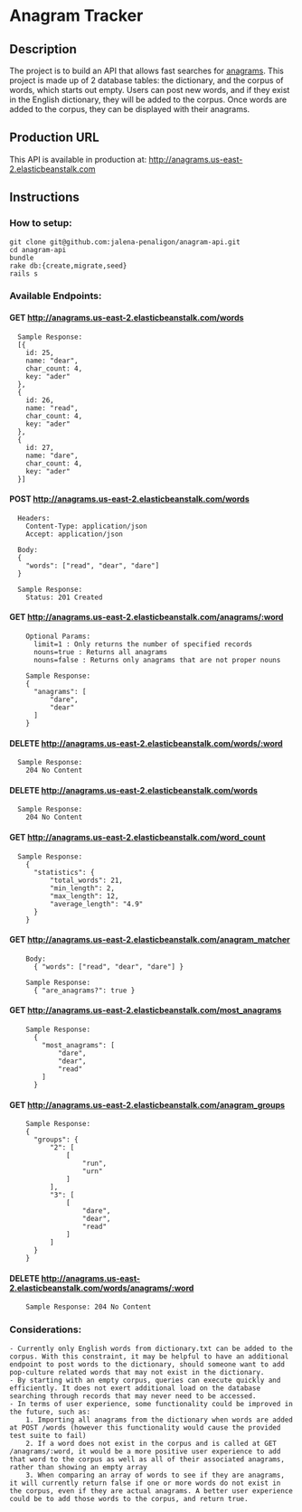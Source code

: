 # Anagram Tracker

## Description
The project is to build an API that allows fast searches for [anagrams](https://en.wikipedia.org/wiki/Anagram). This project is made up of 2 database tables: the dictionary, and the corpus of words, which starts out empty. Users can post new words, and if they exist in the English dictionary, they will be added to the corpus. Once words are added to the corpus, they can be displayed with their anagrams.

## Production URL

This API is available in production at: http://anagrams.us-east-2.elasticbeanstalk.com

## Instructions

### How to setup:
    git clone git@github.com:jalena-penaligon/anagram-api.git
    cd anagram-api
    bundle
    rake db:{create,migrate,seed}
    rails s

### Available Endpoints:
  #### GET http://anagrams.us-east-2.elasticbeanstalk.com/words
      Sample Response:
      [{
        id: 25,
        name: "dear",
        char_count: 4,
        key: "ader"
      },
      {
        id: 26,
        name: "read",
        char_count: 4,
        key: "ader"
      },
      {
        id: 27,
        name: "dare",
        char_count: 4,
        key: "ader"
      }]


  #### POST http://anagrams.us-east-2.elasticbeanstalk.com/words
      Headers:
        Content-Type: application/json
        Accept: application/json

      Body:
      {
        "words": ["read", "dear", "dare"]
      }

      Sample Response:
        Status: 201 Created

  #### GET http://anagrams.us-east-2.elasticbeanstalk.com/anagrams/:word
        Optional Params:
          limit=1 : Only returns the number of specified records
          nouns=true : Returns all anagrams
          nouns=false : Returns only anagrams that are not proper nouns

        Sample Response:
        {
          "anagrams": [
              "dare",
              "dear"
          ]
        }

  #### DELETE http://anagrams.us-east-2.elasticbeanstalk.com/words/:word
      Sample Response:
        204 No Content

  #### DELETE http://anagrams.us-east-2.elasticbeanstalk.com/words
      Sample Response:
        204 No Content

  #### GET http://anagrams.us-east-2.elasticbeanstalk.com/word_count
      Sample Response:
        {
          "statistics": {
              "total_words": 21,
              "min_length": 2,
              "max_length": 12,
              "average_length": "4.9"
          }
        }

  #### GET http://anagrams.us-east-2.elasticbeanstalk.com/anagram_matcher
        Body:
          { "words": ["read", "dear", "dare"] }

        Sample Response:
          { "are_anagrams?": true }

  #### GET http://anagrams.us-east-2.elasticbeanstalk.com/most_anagrams
        Sample Response:
          {
            "most_anagrams": [
                "dare",
                "dear",
                "read"
            ]
          }

  #### GET http://anagrams.us-east-2.elasticbeanstalk.com/anagram_groups
        Sample Response:
        {
          "groups": {
              "2": [
                  [
                      "run",
                      "urn"
                  ]
              ],
              "3": [
                  [
                      "dare",
                      "dear",
                      "read"
                  ]
              ]
          }
        }

  #### DELETE http://anagrams.us-east-2.elasticbeanstalk.com/words/anagrams/:word
        Sample Response: 204 No Content

### Considerations:
    - Currently only English words from dictionary.txt can be added to the corpus. With this constraint, it may be helpful to have an additional endpoint to post words to the dictionary, should someone want to add pop-culture related words that may not exist in the dictionary.
    - By starting with an empty corpus, queries can execute quickly and efficiently. It does not exert additional load on the database searching through records that may never need to be accessed.
    - In terms of user experience, some functionality could be improved in the future, such as:
        1. Importing all anagrams from the dictionary when words are added at POST /words (however this functionality would cause the provided test suite to fail)
        2. If a word does not exist in the corpus and is called at GET /anagrams/:word, it would be a more positive user experience to add that word to the corpus as well as all of their associated anagrams, rather than showing an empty array
        3. When comparing an array of words to see if they are anagrams, it will currently return false if one or more words do not exist in the corpus, even if they are actual anagrams. A better user experience could be to add those words to the corpus, and return true.
